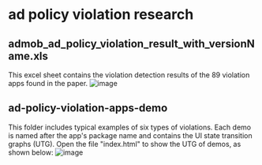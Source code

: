 # ad policy violation research
## admob_ad_policy_violation_result_with_versionName.xls ##
This excel sheet contains the violation detection results of the 89 violation apps found in the paper.
![image](https://gitee.com/breezedong/figure_bed/raw/master/violationresults.jpg)
## ad-policy-violation-apps-demo ##
This folder includes typical examples of six types of violations. Each demo is named after the app's package name and contains the UI state transition graphs (UTG). Open the file "index.html" to show the UTG of demos, as shown below: 
![image](https://gitee.com/breezedong/figure_bed/raw/master/UTGdemo.jpg)